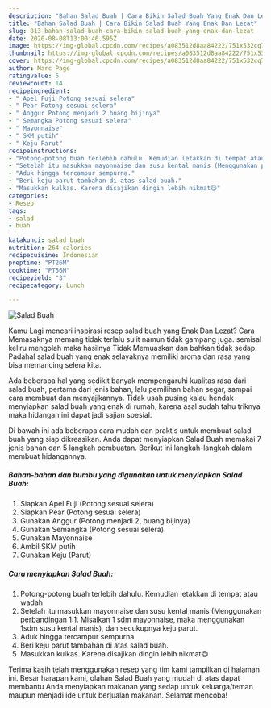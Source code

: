 ```yaml
---
description: "Bahan Salad Buah | Cara Bikin Salad Buah Yang Enak Dan Lezat"
title: "Bahan Salad Buah | Cara Bikin Salad Buah Yang Enak Dan Lezat"
slug: 813-bahan-salad-buah-cara-bikin-salad-buah-yang-enak-dan-lezat
date: 2020-08-08T13:00:46.595Z
image: https://img-global.cpcdn.com/recipes/a083512d8aa84222/751x532cq70/salad-buah-foto-resep-utama.jpg
thumbnail: https://img-global.cpcdn.com/recipes/a083512d8aa84222/751x532cq70/salad-buah-foto-resep-utama.jpg
cover: https://img-global.cpcdn.com/recipes/a083512d8aa84222/751x532cq70/salad-buah-foto-resep-utama.jpg
author: Marc Page
ratingvalue: 5
reviewcount: 14
recipeingredient:
- " Apel Fuji Potong sesuai selera"
- " Pear Potong sesuai selera"
- " Anggur Potong menjadi 2 buang bijinya"
- " Semangka Potong sesuai selera"
- " Mayonnaise"
- " SKM putih"
- " Keju Parut"
recipeinstructions:
- "Potong-potong buah terlebih dahulu. Kemudian letakkan di tempat atau wadah"
- "Setelah itu masukkan mayonnaise dan susu kental manis (Menggunakan perbandingan 1:1. Misalkan 1 sdm mayonnaise, maka menggunakan 1sdm susu kental manis), dan secukupnya keju parut."
- "Aduk hingga tercampur sempurna."
- "Beri keju parut tambahan di atas salad buah."
- "Masukkan kulkas. Karena disajikan dingin lebih nikmat😋"
categories:
- Resep
tags:
- salad
- buah

katakunci: salad buah 
nutrition: 264 calories
recipecuisine: Indonesian
preptime: "PT26M"
cooktime: "PT56M"
recipeyield: "3"
recipecategory: Lunch

---
```



![Salad Buah](https://img-global.cpcdn.com/recipes/a083512d8aa84222/751x532cq70/salad-buah-foto-resep-utama.jpg)

Kamu Lagi mencari inspirasi resep salad buah yang Enak Dan Lezat? Cara Memasaknya memang tidak terlalu sulit namun tidak gampang juga. semisal keliru mengolah maka hasilnya Tidak Memuaskan dan bahkan tidak sedap. Padahal salad buah yang enak selayaknya memiliki aroma dan rasa yang bisa memancing selera kita.

Ada beberapa hal yang sedikit banyak mempengaruhi kualitas rasa dari salad buah, pertama dari jenis bahan, lalu pemilihan bahan segar, sampai cara membuat dan menyajikannya. Tidak usah pusing kalau hendak menyiapkan salad buah yang enak di rumah, karena asal sudah tahu triknya maka hidangan ini dapat jadi sajian spesial.




Di bawah ini ada beberapa cara mudah dan praktis untuk membuat salad buah yang siap dikreasikan. Anda dapat menyiapkan Salad Buah memakai 7 jenis bahan dan 5 langkah pembuatan. Berikut ini langkah-langkah dalam membuat hidangannya.

<!--inarticleads1-->

##### Bahan-bahan dan bumbu yang digunakan untuk menyiapkan Salad Buah:

1. Siapkan  Apel Fuji (Potong sesuai selera)
1. Siapkan  Pear (Potong sesuai selera)
1. Gunakan  Anggur (Potong menjadi 2, buang bijinya)
1. Gunakan  Semangka (Potong sesuai selera)
1. Gunakan  Mayonnaise
1. Ambil  SKM putih
1. Gunakan  Keju (Parut)




<!--inarticleads2-->

##### Cara menyiapkan Salad Buah:

1. Potong-potong buah terlebih dahulu. Kemudian letakkan di tempat atau wadah
1. Setelah itu masukkan mayonnaise dan susu kental manis (Menggunakan perbandingan 1:1. Misalkan 1 sdm mayonnaise, maka menggunakan 1sdm susu kental manis), dan secukupnya keju parut.
1. Aduk hingga tercampur sempurna.
1. Beri keju parut tambahan di atas salad buah.
1. Masukkan kulkas. Karena disajikan dingin lebih nikmat😋




Terima kasih telah menggunakan resep yang tim kami tampilkan di halaman ini. Besar harapan kami, olahan Salad Buah yang mudah di atas dapat membantu Anda menyiapkan makanan yang sedap untuk keluarga/teman maupun menjadi ide untuk berjualan makanan. Selamat mencoba!
